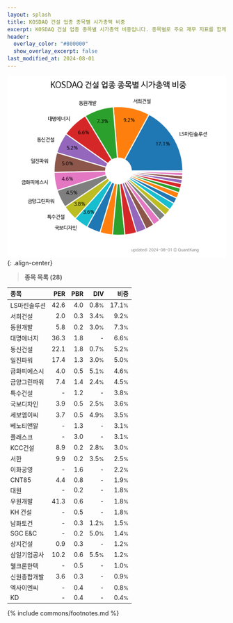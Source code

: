 ```yaml
---
layout: splash
title: KOSDAQ 건설 업종 종목별 시가총액 비중
excerpt: KOSDAQ 건설 업종 종목별 시가총액 비중입니다. 종목별로 주요 재무 지표를 함께 표시합니다.
header:
  overlay_color: "#800000"
  show_overlay_excerpt: false
last_modified_at: 2024-08-01
---
```



![KOSDAQ 건설 업종 종목별 시가총액 비중](/stats/sector/images/kosdaq_업종_건설_종목.png){: .align-center}


> **종목 목록 (28)**<a id="list"></a>

| **종목** | **PER** | **PBR** | **DIV** | **비중** |
| :------- | ------: | ------: | ------: | -------: |
| LS마린솔루션 | 42.6 | 4.0 | 0.8<small>%</small> | 17.1<small>%</small> |
| 서희건설 | 2.0 | 0.3 | 3.4<small>%</small> | 9.2<small>%</small> |
| 동원개발 | 5.8 | 0.2 | 3.0<small>%</small> | 7.3<small>%</small> |
| 대명에너지 | 36.3 | 1.8 | - | 6.6<small>%</small> |
| 동신건설 | 22.1 | 1.8 | 0.7<small>%</small> | 5.2<small>%</small> |
| 일진파워 | 17.4 | 1.3 | 3.0<small>%</small> | 5.0<small>%</small> |
| 금화피에스시 | 4.0 | 0.5 | 5.1<small>%</small> | 4.6<small>%</small> |
| 금양그린파워 | 7.4 | 1.4 | 2.4<small>%</small> | 4.5<small>%</small> |
| 특수건설 | - | 1.2 | - | 3.8<small>%</small> |
| 국보디자인 | 3.9 | 0.5 | 2.5<small>%</small> | 3.6<small>%</small> |
| 세보엠이씨 | 3.7 | 0.5 | 4.9<small>%</small> | 3.5<small>%</small> |
| 베노티앤알 | - | 1.3 | - | 3.1<small>%</small> |
| 플래스크 | - | 3.0 | - | 3.1<small>%</small> |
| KCC건설 | 8.9 | 0.2 | 2.8<small>%</small> | 3.0<small>%</small> |
| 서한 | 9.9 | 0.2 | 3.5<small>%</small> | 2.5<small>%</small> |
| 이화공영 | - | 1.6 | - | 2.2<small>%</small> |
| CNT85 | 4.4 | 0.8 | - | 1.9<small>%</small> |
| 대원 | - | 0.2 | - | 1.8<small>%</small> |
| 우원개발 | 41.3 | 0.6 | - | 1.8<small>%</small> |
| KH 건설 | - | 0.5 | - | 1.8<small>%</small> |
| 남화토건 | - | 0.3 | 1.2<small>%</small> | 1.5<small>%</small> |
| SGC E&C | - | 0.2 | 5.0<small>%</small> | 1.4<small>%</small> |
| 상지건설 | 0.9 | 0.3 | - | 1.2<small>%</small> |
| 삼일기업공사 | 10.2 | 0.6 | 5.5<small>%</small> | 1.2<small>%</small> |
| 웰크론한텍 | - | 0.5 | - | 1.0<small>%</small> |
| 신원종합개발 | 3.6 | 0.3 | - | 0.9<small>%</small> |
| 엑사이엔씨 | - | 0.4 | - | 0.8<small>%</small> |
| KD | - | 0.4 | - | 0.4<small>%</small> |

{% include commons/footnotes.md %}
